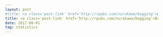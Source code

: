 ```yaml
---
layout: post
#title: <a class='post-link' href='http://rpubs.com/nurakawa/bagging'>Bagging, an ensemble method for variance reduction in unstable models</a>
title: <a class='post-link' href='http://rpubs.com/nurakawa/bagging'>Bagging (Bootstrap Aggregating)</a>
date: 2017-08-01
tag: statistics
---
```


